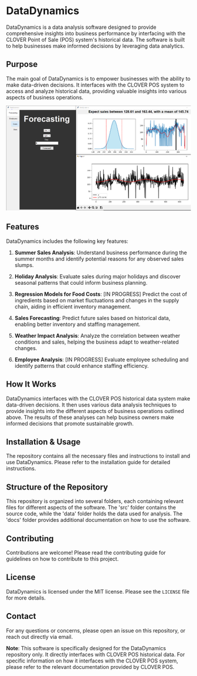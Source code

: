 # DataDynamics

DataDynamics is a data analysis software designed to provide comprehensive insights into business performance by interfacing with the CLOVER Point of Sale (POS) system's historical data. The software is built to help businesses make informed decisions by leveraging data analytics.

## Purpose

The main goal of DataDynamics is to empower businesses with the ability to make data-driven decisions. It interfaces with the CLOVER POS system to access and analyze historical data, providing valuable insights into various aspects of business operations.

![DataDynamics Screenshot](resources/dataDynamics.PNG)

## Features

DataDynamics includes the following key features:

1. **Summer Sales Analysis**: Understand business performance during the summer months and identify potential reasons for any observed sales slumps.

2. **Holiday Analysis**: Evaluate sales during major holidays and discover seasonal patterns that could inform business planning.

3. **Regression Models for Food Costs**: [IN PROGRESS] Predict the cost of ingredients based on market fluctuations and changes in the supply chain, aiding in efficient inventory management.

4. **Sales Forecasting**: Predict future sales based on historical data, enabling better inventory and staffing management.

5. **Weather Impact Analysis**: Analyze the correlation between weather conditions and sales, helping the business adapt to weather-related changes.

6. **Employee Analysis**: [IN PROGRESS] Evaluate employee scheduling and identify patterns that could enhance staffing efficiency.

## How It Works

DataDynamics interfaces with the CLOVER POS historical data system make data-driven decisions. It then uses various data analysis techniques to provide insights into the different aspects of business operations outlined above. The results of these analyses can help business owners make informed decisions that promote sustainable growth.

## Installation & Usage

The repository contains all the necessary files and instructions to install and use DataDynamics. Please refer to the installation guide for detailed instructions.

## Structure of the Repository

This repository is organized into several folders, each containing relevant files for different aspects of the software. The 'src' folder contains the source code, while the 'data' folder holds the data used for analysis. The 'docs' folder provides additional documentation on how to use the software.

## Contributing

Contributions are welcome! Please read the contributing guide for guidelines on how to contribute to this project.

## License

DataDynamics is licensed under the MIT license. Please see the `LICENSE` file for more details.

## Contact

For any questions or concerns, please open an issue on this repository, or reach out directly via email.

**Note**: This software is specifically designed for the DataDynamics repository only. It directly interfaces with CLOVER POS historical data. For specific information on how it interfaces with the CLOVER POS system, please refer to the relevant documentation provided by CLOVER POS.
